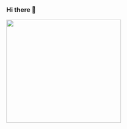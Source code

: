 ### Hi there 👋


<img src="https://media.giphy.com/media/1GEATImIxEXVR79Dhk/giphy.gif" width="300" height="270"/>

<!--
- 🔭 I’m currently working on ...
- 🌱 I’m currently learning ...
- 👯 I’m looking to collaborate on ...
- 🤔 I’m looking for help with ...
- 💬 Ask me about ...
- 📫 How to reach me: ...
- 😄 Pronouns: ...
- ⚡ Fun fact: ...
-->
